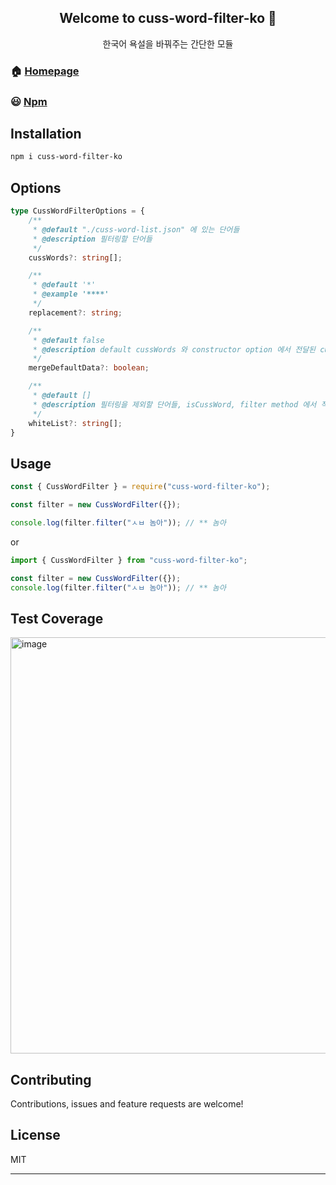 <h2 align="center">Welcome to cuss-word-filter-ko 👋</h2>
<div align="center">
    <p>한국어 욕설을 바꿔주는 간단한 모듈</p>
</div>

### 🏠 [Homepage](https://github.com/Kwonkunkun/cuss-word-filter-ko)
### 😃 [Npm](https://www.npmjs.com/package/cuss-word-filter-ko)
  
## Installation

```sh
npm i cuss-word-filter-ko
```

## Options
```ts
type CussWordFilterOptions = {
    /**
     * @default "./cuss-word-list.json" 에 있는 단어들
     * @description 필터링할 단어들
     */
    cussWords?: string[];

    /**
     * @default '*'
     * @example '****'
     */
    replacement?: string;

    /**
     * @default false
     * @description default cussWords 와 constructor option 에서 전달된 cussWords 를 합칠지 여부
     */
    mergeDefaultData?: boolean;

    /**
     * @default []
     * @description 필터링을 제외할 단어들, isCussWord, filter method 에서 적용됨
     */
    whiteList?: string[];
}
```

## Usage

```js
const { CussWordFilter } = require("cuss-word-filter-ko");

const filter = new CussWordFilter({});

console.log(filter.filter("ㅅㅂ 놈아")); // ** 놈아
````

or

```ts
import { CussWordFilter } from "cuss-word-filter-ko";

const filter = new CussWordFilter({});
console.log(filter.filter("ㅅㅂ 놈아")); // ** 놈아
```

## Test Coverage

<img width="666" alt="image" src="https://user-images.githubusercontent.com/59603575/209641360-d737fc6f-0d3a-4560-ae4d-04c0a0a6533d.png">

## Contributing

Contributions, issues and feature requests are welcome!

## License

MIT

---